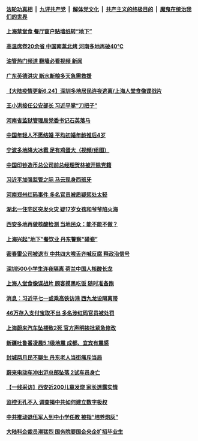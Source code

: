 ####  [法轮功真相](../../../../basic/blob/master/README.md?t=06241901) &nbsp;|&nbsp; [九评共产党](../../../../9ping.md/blob/master/README.md?t=06241901) &nbsp;|&nbsp; [解体党文化](../../../../jtdwh.md/blob/master/README.md?t=06241901)  &nbsp;|&nbsp; [共产主义的终极目的](../../../../gczydzjmd.md/blob/master/README.md?t=06241901) &nbsp;|&nbsp; [魔鬼在统治我们的世界](../../../../mgztzwmdsj.md/blob/master/README.md?t=06241901) 

#### [上海禁堂食 餐厅窗户贴墙纸转“地下”](../pages/prog204/a103463822.md?t=06241901) 

#### [高温席卷20余省 中国南蒸北烤 河南多地再破40℃](../pages/prog204/a103463795.md?t=06241901) 

#### [油管热门频道 翻墙必看视频 新闻](http://45.76.130.85:81/youtube.html?06241901)

#### [广东英德洪灾 断水断粮多天急需救援](../pages/prog204/a103463820.md?t=06241901) 

#### [【大陆疫情更新6.24】深圳多地居民连夜逃离/上海人堂食像谍战片](../pages/prog204/a103447906.md?t=06241901) 

#### [王小洪接任公安部长 习近平掌“刀把子”](../pages/prog204/a103463806.md?t=06241901) 

#### [河南省监狱管理局党委书记石英落马](../pages/prog204/a103463737.md?t=06241901) 

#### [中国年轻人不愿结婚 平均初婚年龄推后4岁](../pages/prog204/a103463789.md?t=06241901) 

#### [宁波多地降大冰雹 足有鸡蛋大（视频/组图）](../pages/prog204/a103463747.md?t=06241901) 

#### [中国印钞造币总公司前总经理贺林被开除党籍](../pages/prog204/a103463742.md?t=06241901) 


#### [习近平加强监管之际 马云现身西班牙](../pages/prog204/a103463722.md?t=06241901) 

#### [河南郑州红码事件 多名官员被质疑惩处太轻](../pages/prog204/a103463715.md?t=06241901) 

#### [湖北一住宅区突发火灾 疑17岁女孩和爷爷陷火海](../pages/prog204/a103463686.md?t=06241901) 

#### [西安多地再做核酸检测 当地民众：能不能不做？](../pages/prog204/a103463625.md?t=06241901) 

#### [上海兴起“地下”餐饮业 丹东警察“碰瓷”](../pages/prog204/a103463577.md?t=06241901) 

#### [密春雷公司被退市 中共四大喉舌齐喊反腐 释政治信号](../pages/prog204/a103463579.md?t=06241901) 


#### [深圳500小学生连夜隔离 荷兰中国人核酸长龙](../pages/prog204/a103463573.md?t=06241901) 

#### [上海人堂食像谍战片 顾客摸黑吃饭 随时准备跑](../pages/prog204/a103463596.md?t=06241901) 

#### [消息：习近平七一或乘高铁访港 西九龙设隔离带](../pages/prog204/a103463604.md?t=06241901) 

#### [46万存入支付宝取不出 多名涉红码官员被处罚](../pages/prog204/a103463571.md?t=06241901) 

#### [上海蔚来汽车坠楼致2死 官方声明挨批紧急修改](../pages/prog204/a103463477.md?t=06241901) 

#### [新疆吐鲁番凌晨5.1级地震 成都、宜宾有震感](../pages/prog204/a103463468.md?t=06241901) 

#### [封城两月民不聊生 丹东老人当街痛斥当局](../pages/prog204/a103463421.md?t=06241901) 

#### [蔚来电动车冲出沪总部坠落 2试车员身亡](../pages/prog204/a103463423.md?t=06241901) 

#### [【一线采访】西安近200儿童发烧 家长透露实情](../pages/prog204/a103463430.md?t=06241901) 

#### [监控无孔不入 调查揭中共如何建立数字极权](../pages/prog204/a103463432.md?t=06241901) 

#### [中共推动退伍军人到中小学任教 被指“培养炮灰”](../pages/prog204/a103463303.md?t=06241901) 


#### [大陆科企裁员潮猛烈 国务院要国企央企扩招毕业生](../pages/prog204/a103463320.md?t=06241901) 

<img src='http://gfw-breaker.win/goodnews/indexes/prog204.md' width='0px' height='0px'/>
